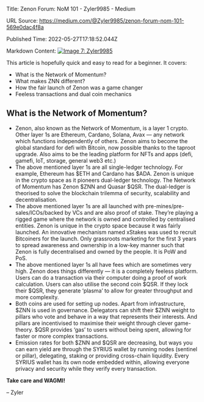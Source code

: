 Title: Zenon Forum: NoM 101 - Zyler9985 - Medium

URL Source: https://medium.com/@Zyler9985/zenon-forum-nom-101-569e0dac4f8a

Published Time: 2022-05-27T17:18:52.044Z

Markdown Content:
[![Image 7: Zyler9985](https://miro.medium.com/v2/resize:fill:44:44/1*KaL4NYzSxXL6fDt1krksEA.png)](https://medium.com/@Zyler9985?source=post_page---byline--569e0dac4f8a--------------------------------)

This article is hopefully quick and easy to read for a beginner. It covers:

-   What is the Network of Momentum?
-   What makes ZNN different?
-   How the fair launch of Zenon was a game changer
-   Feeless transactions and dual coin mechanics

## What is the Network of Momentum?

-   Zenon, also known as the Network of Momentum, is a layer 1 crypto. Other layer 1s are Ethereum, Cardano, Solana, Avax — any network which functions independently of others. Zenon aims to become the global standard for defi with Bitcoin, now possible thanks to the taproot upgrade. Also aims to be the leading platform for NFTs and apps (defi, gamefi, IoT, storage, general web3 etc.)
-   The above mentioned layer 1s are all single-ledger technology. For example, Ethereum has $ETH and Cardano has $ADA. Zenon is unique in the crypto space as it pioneers dual-ledger technology. The Network of Momentum has Zenon $ZNN and Quasar $QSR. The dual-ledger is theorised to solve the blockchain trilemma of security, scalability and decentralisation.
-   The above mentioned layer 1s are all launched with pre-mines/pre-sales/ICOs/backed by VCs and are also proof of stake. They’re playing a rigged game where the network is owned and controlled by centralised entities. Zenon is unique in the crypto space because it was fairly launched. An innovative mechanism named xStakes was used to recruit Bitcoiners for the launch. Only grassroots marketing for the first 3 years to spread awareness and ownership in a low-key manner such that Zenon is fully decentralised and owned by the people. It is PoW and PoS.
-   The above mentioned layer 1s all have fees which are sometimes very high. Zenon does things differently — it is a completely feeless platform. Users can do a transaction via their computer doing a proof of work calculation. Users can also utilise the second coin $QSR. If they lock their $QSR, they generate ‘plasma’ to allow for greater throughput and more complexity.
-   Both coins are used for setting up nodes. Apart from infrastructure, $ZNN is used in governance. Delegators can shift their $ZNN weight to pillars who vote and behave in a way that represents their interests. And pillars are incentivised to maximise their weight through clever game-theory. $QSR provides ‘gas’ to users without being spent, allowing for faster or more complex transactions.
-   Emission rates for both $ZNN and $QSR are decreasing, but ways you can earn yield are through the SYRIUS wallet by running nodes (sentinel or pillar), delegating, staking or providing cross-chain liquidity. Every SYRIUS wallet has its own node embedded within, allowing everyone privacy and security while they verify every transaction.

**Take care and WAGMI!**

– Zyler
